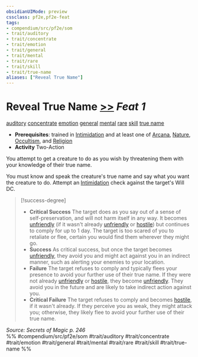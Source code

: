 ```yaml
---
obsidianUIMode: preview
cssclass: pf2e,pf2e-feat
tags:
- compendium/src/pf2e/som
- trait/auditory
- trait/concentrate
- trait/emotion
- trait/general
- trait/mental
- trait/rare
- trait/skill
- trait/true-name
aliases: ["Reveal True Name"]
---
```

# Reveal True Name  [>>](../../Rules/core-rulebook/chapter-9-playing-the-game.md#Actions "Two-Action") *Feat 1*  
[auditory](../../Rules/traits/auditory.md)  [concentrate](../../Rules/traits/concentrate.md)  [emotion](../../Rules/traits/emotion.md)  [general](../../Rules/traits/general.md)  [mental](../../Rules/traits/mental.md)  [rare](../../Rules/traits/rare.md)  [skill](../../Rules/traits/skill.md)  [true name](../../Rules/traits/true-name-som.md)  

- **Prerequisites**: trained in [Intimidation](../skills.md#Intimidation) and at least one of [Arcana](../skills.md#Arcana), [Nature](../skills.md#Nature), [Occultism](../skills.md#Occultism), and [Religion](../skills.md#Religion)
- **Activity** Two-Action

You attempt to get a creature to do as you wish by threatening them with your knowledge of their true name.

You must know and speak the creature's true name and say what you want the creature to do. Attempt an [Intimidation](../skills.md#Intimidation) check against the target's Will DC.

> [!success-degree] 
> - **Critical Success** The target does as you say out of a sense of self-preservation, and will not harm itself in any way. It becomes [unfriendly](../../Rules/conditions.md#Unfriendly) (if it wasn't already [unfriendly](../../Rules/conditions.md#Unfriendly) or [hostile](../../Rules/conditions.md#Hostile)) but continues to comply for up to 1 day. The target is too scared of you to retaliate or flee, certain you would find them wherever they might go.
> - **Success** As critical success, but once the target becomes [unfriendly](../../Rules/conditions.md#Unfriendly), they avoid you and might act against you in an indirect manner, such as alerting your enemies to your location.
> - **Failure** The target refuses to comply and typically flees your presence to avoid your further use of their true name. If they were not already [unfriendly](../../Rules/conditions.md#Unfriendly) or [hostile](../../Rules/conditions.md#Hostile), they become [unfriendly](../../Rules/conditions.md#Unfriendly). They avoid you in the future and are likely to take indirect action against you.
> - **Critical Failure** The target refuses to comply and becomes [hostile](../../Rules/conditions.md#Hostile), if it wasn't already. If they perceive you as weak, they might attack you; otherwise, they likely flee to avoid your further use of their true name.

*Source: Secrets of Magic p. 246*  
%% #compendium/src/pf2e/som #trait/auditory #trait/concentrate #trait/emotion #trait/general #trait/mental #trait/rare #trait/skill #trait/true-name %%